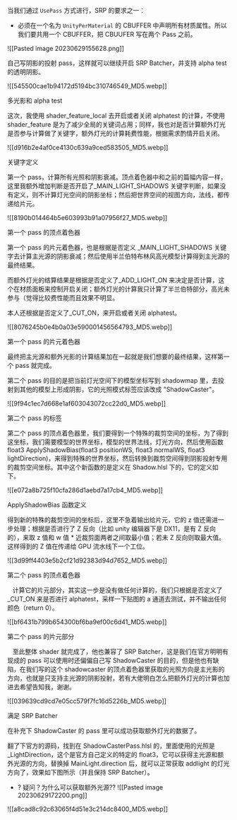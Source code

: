 当我们通过 `UsePass` 方式进行，SRP 的要求之一：
- 必须在一个名为 `UnityPerMaterial` 的 CBUFFER 中声明所有材质属性。所以我们要共用一个 CBUFFER，把 CBUUFER 写在两个 Pass 之前。

![[Pasted image 20230629155628.png]]

自己写阴影的投射 pass，这样就可以继续开启 SRP Batcher，并支持 alpha test 的透明阴影。



![[545500cae1b94172d5194bc310746549_MD5.webp]]

多光影和 alpha test

这次，我使用 shader_feature_local 去开启或者关闭 alphatest 的计算，不使用 shader_feature 是为了减少全局的关键词占用；同样，我也对是否计算额外灯光是否参与计算做了关键字，额外灯光的计算耗费性能，根据需求酌情开启关闭。

![[d916b2e4af0ce4130c639a9ced583505_MD5.webp]]

关键字定义

 第一个 pass，计算所有光照和阴影衰减。顶点着色器中和之前的篇幅内容一样，这里我额外增加判断是否开启了_MAIN_LIGHT_SHADOWS 关键字判断，如果没有定义，则不计算灯光空间的阴影坐标；然后把世界空间的视图方向，法线，都传递给片元。

![[8190b014464b5e603993b91a07956f27_MD5.webp]]

第一个 pass 的顶点着色器

   第一个 pass 的片元着色器，也是根据是否定义 _MAIN_LIGHT_SHADOWS 关键字去计算主光源的阴影衰减；然后使用半兰伯特布林风高光模型计算得到主光源的最终结果。

   而额外灯光的结算结果是根据是否定义了_ADD_LIGHT_ON 来决定是否计算，这个在材质面板来控制开启关闭；额外灯光的计算我只计算了半兰伯特部分，高光未参与（觉得比较费性能而且效果不明显。

  本人还根据是否定义了_CUT_ON，来开启或者关闭 alphatest。

![[8076245b0e4b0a03e590001456564793_MD5.webp]]

  
第一个 pass 的片元着色器  

最终把主光源和额外光影的计算结果加在一起就是我们想要的最终结果，这样第一个 pass 就完成。

第二个 pass 的目的是把当前灯光空间下的模型坐标写到 shadowmap 里，去投射到其他的模型上形成阴影，它的光照模式标签应该改成 "ShadowCaster"。

![[9f94c1ec7d668e1af603043072cc22d0_MD5.webp]]

第二个 pass 的标签

第二个 pass 的顶点着色器里，我们要得到一个特殊的裁剪空间的坐标，为了得到这坐标，我们需要模型的世界坐标，模型的世界法线，灯光方向，然后使用函数 float3 ApplyShadowBias(float3 positionWS, float3 normalWS, float3 lightDirection)，来得到特殊的世界坐标，然后转换到裁剪空间得到阴影投射专用的裁剪空间坐标。其中这个新函数的是定义在 Shadow.hlsl 下的，它的定义如下。

![[e072a8b725f10cfa286d1aebd7a17cb4_MD5.webp]]

ApplyShadowBias 函数定义

得到新的特殊的裁剪空间的坐标后，这里不急着输出给片元，它的 z 值还需进一步处理；根据是否进行了 Z 反向（比如 unity 编辑器下是 DX11，是有 Z 反向的），来取 z 值和 w 值 * 近裁剪面两者之间取最小值；若未 Z 反向则取最大值。这样得到的 Z 值在传递给 GPU 流水线下一个工位。

![[3d99ff4403e5b2cf21d92383d94d7652_MD5.webp]]

第二个 pass 的顶点着色器

   计算它的片元部分，其实这一步是没有做任何计算的，我们只根据是否定义了_CUT_ON 来是否进行 alphatest，采样一下贴图的 a 通道去测试，并不输出任何颜色（return 0）。

![[bf6431b799b654300bf6ba9ef00c6d41_MD5.webp]]

第二个 pass 的片元部分

   至此整体 shader 就完成了，他也兼容了 SRP Batcher，这是我们在官方明明有现成的 pass 可以使用时还偏偏自己写 ShadowCaster 的目的，但是他也有缺陷，在我们写的这个 shadowcaster 的顶点着色器里获取的光照方向是主光影的方向，也就是只支持主光源的阴影投射，若有大佬明白怎么把额外灯光的计算也加进去希望告知我，谢谢。

![[039639cd9cd7e05cc579f7fc16d5226b_MD5.webp]]

满足 SRP Batcher


  在补充下 ShadowCaster 的 pass 里可以成功获取额外灯光的数据了。 

  翻了下官方的源码，找到在 ShadowCasterPass.hlsl 的，里面使用的光照是_LightDirection，这个是官方自己定义的特定的 float3，它可以获得主光源和额外光源的方向，替换掉 MainLight.direction 后，就可以正常获取 addlight 的灯光方向了，效果如下图所示（并且保持 SRP Batcher）。
- ? 疑问？为什么可以获取额外光源??
![[Pasted image 20230629172200.png]]

![[a8cad8c92c63065f4d51e3c214dc8400_MD5.webp]]
